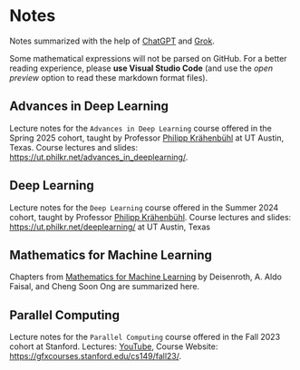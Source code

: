 # Notes
Notes summarized with the help of [ChatGPT](https://chatgpt.com/) and [Grok](https://chatgpt.com/). 

Some mathematical expressions will not be parsed on GitHub. For a better reading experience, please **use Visual Studio Code** (and use the *open preview* option to read these markdown format files). 

## Advances in Deep Learning 
Lecture notes for the `Advances in Deep Learning` course offered in the Spring 2025 cohort, taught by Professor [Philipp Krähenbühl](https://www.philkr.net/) at UT Austin, Texas.
Course lectures and slides: https://ut.philkr.net/advances_in_deeplearning/.

## Deep Learning
Lecture notes for the `Deep Learning` course offered in the Summer 2024 cohort, taught by Professor [Philipp Krähenbühl](https://www.philkr.net/).
Course lectures and slides: https://ut.philkr.net/deeplearning/ at UT Austin, Texas

## Mathematics for Machine Learning
Chapters from [Mathematics for Machine Learning](https://mml-book.com) by Deisenroth, A. Aldo Faisal, and Cheng Soon Ong are summarized here.

## Parallel Computing
Lecture notes for the `Parallel Computing` course offered in the Fall 2023 cohort at Stanford. Lectures: [YouTube](https://www.youtube.com/playlist?list=PLoROMvodv4rMp7MTFr4hQsDEcX7Bx6Odp), Course Website: https://gfxcourses.stanford.edu/cs149/fall23/.